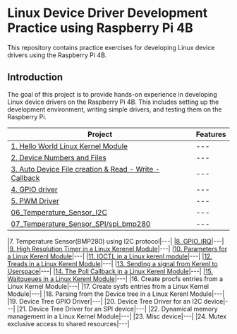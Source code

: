 # Linux Device Driver Development Practice using Raspberry Pi 4B

This repository contains practice exercises for developing Linux device drivers using the Raspberry Pi 4B.

## Introduction

The goal of this project is to provide hands-on experience in developing Linux device drivers on the Raspberry Pi 4B. This includes setting up the development environment, writing simple drivers, and testing them on the Raspberry Pi.


|Project|Features|
|---|---|
|[1. Hello World Linux Kernel Module](https://github.com/dlgus8648/Linux_device_driver/tree/main/01_Hello_World)|---|
|[2. Device Numbers and Files](https://github.com/dlgus8648/Linux_device_driver/tree/main/02_Device_Numbers)|---|
|[3. Auto Device File creation & Read - Write - Callback](https://github.com/dlgus8648/Linux_device_driver/tree/main/03_Auto_Device_file_Creation)|---|
|[4. GPIO driver](https://github.com/dlgus8648/Linux_device_driver/tree/main/04_GPIO_Driver)|---|
|[5. PWM Driver](https://github.com/dlgus8648/Linux_device_driver/tree/main/05_PWM_Driver)|---|
|[06_Temperature_Sensor_I2C](https://github.com/dlgus8648/Linux_device_driver/tree/main/06_Temperature_Sensor_I2C)|---|
|[07_Temperature_Sensor_SPI/spi_bmp280](https://github.com/dlgus8648/Linux_device_driver/tree/main/07_Temperature_Sensor_SPI/spi_bmp280)|---|

|7. Temperature Sensor(BMP280) using I2C protocol|---|
|[8. GPIO_IRQ](https://github.com/dlgus8648/Linux_device_driver/tree/main/08_GPIO_IRQ)|---|
|[9. High Resolution Timer in a Linux Kerenel Module](https://github.com/dlgus8648/Linux_device_driver/tree/main/09_High_Resolution_Timer)|---|
|[10. Parameters for a Linux Kerenl Module](https://github.com/dlgus8648/Linux_device_driver/tree/main/10_Parameters_for_LKM)|---|
|[11. IOCTL in a Linux kerenl module](https://github.com/dlgus8648/Linux_device_driver/tree/main/11_IOCTL_in_LKM)|---|
|[12. Treads in a Linux Kerenl Module](https://github.com/dlgus8648/Linux_device_driver/tree/main/12_Threads_in_LKM)|---|
|[13. Sending a signal from Kerenl to Userspace](https://github.com/dlgus8648/Linux_device_driver/tree/main/13_Sending_Signals)|---|
|[14. The Poll Callback in a Linux Kerenl Module](https://github.com/dlgus8648/Linux_device_driver/tree/main/14_The_Poll_Callback_in_LKM)|---|
|[15. Waitqueues in a Linux Kerenl Module](https://github.com/dlgus8648/Linux_device_driver/tree/main/15_Waitqueues_in_LKM)|---|
|16. Create procfs entries from a Linux Kernel Module|---|
|17. Create sysfs entries from a Linux Kernel Module|---|
|18. Parsing from the Device tree in a Linux Kerenl Module|---|
|19. Device Tree GPIO Driver|---|
|20. Device Tree Driver for an I2C device|---|
|21. Device Tree Driver for an SPI device|---|
|22. Dynamical memory management in a Linux Kernel Module|---|
|23. Misc device|---|
|24. Mutex exclusive access to shared resources|---|



